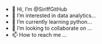 - 👋 Hi, I’m @SiriffGitHub
- 👀 I’m interested in data analytics...
- 🌱 I’m currently learning python...
- 💞️ I’m looking to collaborate on ...
- 📫 How to reach me ...

<!---
SiriffGitHub/SiriffGitHub is a ✨ special ✨ repository because its `README.md` (this file) appears on your GitHub profile.
You can click the Preview link to take a look at your changes.
--->
